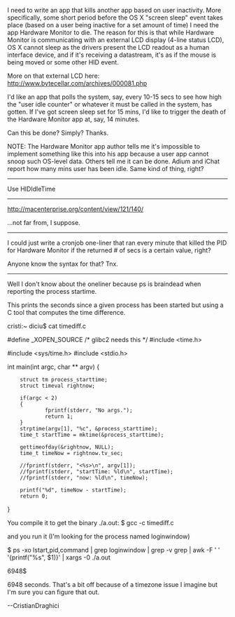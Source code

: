 


I need to write an app that kills another app based on user inactivity.  More specifically, some short period before the OS X "screen sleep" event takes place (based on a user being inactive for a set amount of time) I need the app Hardware Monitor to die.  The reason for this is that while Hardware Monitor is communicating with an external LCD display (4-line status LCD), OS X cannot sleep as the drivers present the LCD readout as a human interface device, and if it's receiving a datastream, it's as if the mouse is being moved or some other HID event.

More on that external LCD here:
http://www.bytecellar.com/archives/000081.php


I'd like an app that polls the system, say, every 10-15 secs to see how high the "user idle counter" or whatever it must be called in the system, has gotten.  If I've got screen sleep set for 15 mins, I'd like to trigger the death of the Hardware Monitor app at, say, 14 minutes.  

Can this be done?  Simply?  Thanks.

NOTE: The Hardware Monitor app author tells me it's impossible to implement something like this into his app because a user app cannot snoop such OS-level data.  Others tell me it can be done.  Adium and iChat report how many mins user has been idle.  Same kind of thing, right?

----

Use HIDIdleTime

----

http://macenterprise.org/content/view/121/140/

...not far from, I suppose.

----

I could just write a cronjob one-liner that ran every minute that killed the PID for Hardware Monitor if the returned # of secs is a certain value, right? 

Anyone know the syntax for that?  Tnx.

----

Well I don't know about the oneliner because ps is braindead when reporting the process startime.

This prints the seconds since a given process has been started but using a C tool that computes the time difference.

cristi:~ diciu$ cat timediff.c 
    
#define _XOPEN_SOURCE /* glibc2 needs this */
#include <time.h>

#include <sys/time.h>
#include <stdio.h>

int main(int argc, char **  argv)
{


        struct tm process_starttime;
        struct timeval rightnow;

        if(argc < 2)
        {
                fprintf(stderr, "No args.");
                return 1;
        }
        strptime(argv[1], "%c", &process_starttime);
        time_t startTime = mktime(&process_starttime);

        gettimeofday(&rightnow, NULL);
        time_t timeNow = rightnow.tv_sec;

        //fprintf(stderr, "<%s>\n", argv[1]);
        //fprintf(stderr, "startTime: %ld\n", startTime);
        //fprintf(stderr, "now: %ld\n", timeNow);

        printf("%d", timeNow - startTime); 
        return 0;
}


You compile it to get the binary ./a.out:
$ gcc -c timediff.c 

and you run it (I'm looking for the process named loginwindow)

$ ps -xo lstart,pid,command | grep loginwindow | grep -v grep | awk -F '   ' '{printf("%s", $1)}' | xargs -0 ./a.out

6948$ 

6948 seconds. That's a bit off because of a timezone issue I imagine but I'm sure you can figure that out.

--CristianDraghici
